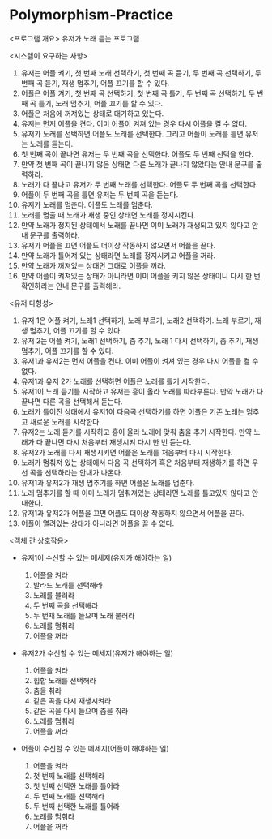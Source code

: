 # Polymorphism-Practice
<프로그램 개요>
유저가 노래 듣는 프로그램

<시스템이 요구하는 사항>
1. 유저는 어플 켜기, 첫 번째 노래 선택하기, 첫 번째 곡 듣기, 두 번째 곡 선택하기, 두 번째 곡 듣기, 재생 멈추기, 어플 끄기를 할 수 있다.
2. 어플은 어플 켜기, 첫 번째 곡 선택하기, 첫 번째 곡 틀기, 두 번째 곡 선택하기, 두 번째 곡 틀기, 노래 멈추기, 어플 끄기를 할 수 있다.
3. 어플은 처음에 꺼져있는 상태로 대기하고 있는다.
4. 유저는 먼저 어플을 켠다. 이미 어플이 켜져 있는 경우 다시 어플을 켤 수 없다.
5. 유저가 노래를 선택하면 어플도 노래를 선택한다. 그리고 어플이 노래를 틀면 유저는 노래를 듣는다.
6. 첫 번째 곡이 끝나면 유저는 두 번째 곡을 선택한다. 어플도 두 번째 선택을 한다.
7. 만약 첫 번째 곡이 끝나지 않은 상태면 다른 노래가 끝나지 않았다는 안내 문구를 출력하라.
8. 노래가 다 끝나고 유저가 두 번째 노래를 선택한다. 어플도 두 번째 곡을 선택한다.
9. 어플이 두 번째 곡을 틀면 유저는 두 번째 곡을 듣는다.
10. 유저가 노래를 멈춘다. 어플도 노래를 멈춘다.
11. 노래를 멈출 때 노래가 재생 중인 상태면 노래를 정지시킨다.
12. 만약 노래가 정지된 상태에서 노래를 끝나면 이미 노래가 재생되고 있지 않다고 안내 문구를 출력하라.
13. 유저가 어플을 끄면 어플도 더이상 작동하지 않으면서 어플을 끝다.
14. 만약 노래가 틀어져 있는 상태라면 노래를 정지시키고 어플을 꺼라.
15. 만약 노래가 꺼져있는 상태면 그대로 어플을 꺼라.
16. 만약 어플이 켜져있는 상태가 아니라면 이미 어플을 키지 않은 상태이니 다시 한 번 확인하라는 안내 문구를 출력해라.

<유저 다형성>
  1. 유저 1은 어플 켜기, 노래1 선택하기, 노래 부르기, 노래2 선택하기. 노래 부르기, 재생 멈추기, 어플 끄기를 할 수 있다.
  2. 유저 2는 어플 켜기, 노래1 선택하기, 춤 추기, 노래 1 다시 선택하기, 춤 추기, 재생 멈추기, 어플 끄기를 할 수 있다.
  3. 유저1과 유저2는 먼저 어플을 켠다. 이미 어플이 켜져 있는 경우 다시 어플을 켤 수 없다.
  4. 유저1과 유저 2가 노래를 선택하면 어플은 노래를 틀기 시작한다.
  5. 유저1이 노래 듣기를 시작하고 유저는 흥이 올라 노래를 따라부른다. 만약 노래가 다 끝나면 다른 곡을 선택해서 듣는다.
  6. 노래가 틀어진 상태에서 유저1이 다음곡 선택하기를 하면 어플은 기존 노래는 멈추고 새로운 노래를 시작한다.
  7. 유저2는 노래 듣기를 시작하고 흥이 올라 노래에 맞춰 춤을 추기 시작한다. 만약 노래가 다 끝나면 다시 처음부터 재생시켜 다시 한 번 듣는다.
  8. 유저2가 노래를 다시 재생시키면 어플은 노래를 처음부터 다시 시작한다.
  9. 노래가 멈춰져 있는 상태에서 다음 곡 선택하기 혹은 처음부터 재생하기를 하면 우선 곡을 선택하라는 안내가 나온다.
  10. 유저1과 유저2가 재생 멈추기를 하면 어플은 노래를 멈춘다.
  11. 노래 멈추기를 할 때 이미 노래가 멈춰져있는 상태라면 노래를 틀고있지 않다고 안내한다.
  12. 유저1과 유저2가 어플을 끄면 어플도 더이상 작동하지 않으면서 어플을 끈다.
  13. 어플이 열려있는 상태가 아니라면 어플을 끌 수 없다.

<객체 간 상호작용>
- 유저1이 수신할 수 있는 메세지(유저가 해야하는 일)
  1. 어플을 켜라
  2. 발라드 노래를 선택해라
  3. 노래를 불러라
  4. 두 번째 곡을 선택해라
  5. 두 번재 노래를 들으며 노래 불러라
  6. 노래를 멈춰라
  7. 어플을 꺼라
  
- 유저2가 수신할 수 있는 메세지(유저가 해야하는 일)
  1. 어플을 켜라
  2. 힙합 노래를 선택해라
  3. 춤을 춰라
  4. 같은 곡을 다시 재생시켜라
  5. 같은 곡을 다시 들으며 춤을 춰라
  6. 노래를 멈춰라
  7. 어플을 꺼라 
 
- 어플이 수신할 수 있는 메세지(어플이 해야하는 일)
  1. 어플을 켜라 
  2. 첫 번째 노래를 선택해라 
  3. 첫 번째 선택한 노래를 틀어라 
  4. 두 번째 노래를 선택해라
  5. 두 번째 선택한 노래를 틀어라
  6. 노래를 멈춰라
  7. 어플을 꺼라
